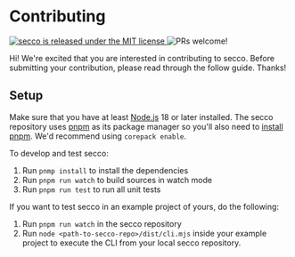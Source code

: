# Contributing

<a href="https://github.com/LekoArts/secco/blob/main/LICENSE">
  <img src="https://img.shields.io/badge/license-MIT-blue.svg" alt="secco is released under the MIT license" />
</a>
<img src="https://img.shields.io/badge/PRs-welcome-brightgreen.svg" alt="PRs welcome!" />

Hi! We're excited that you are interested in contributing to secco. Before submitting your contribution, please read through the follow guide. Thanks!

## Setup

Make sure that you have at least [Node.js](https://nodejs.dev/en/) 18 or later installed. The secco repository uses [pnpm](https://pnpm.io/installation) as its package manager so you'll also need to [install pnpm](https://pnpm.io/installation). We'd recommend using `corepack enable`.

To develop and test secco:

1. Run `pnmp install` to install the dependencies
1. Run `pnpm run watch` to build sources in watch mode
1. Run `pnpm run test` to run all unit tests

If you want to test secco in an example project of yours, do the following:

1. Run `pnpm run watch` in the secco repository
1. Run `node <path-to-secco-repo>/dist/cli.mjs` inside your example project to execute the CLI from your local secco repository.
